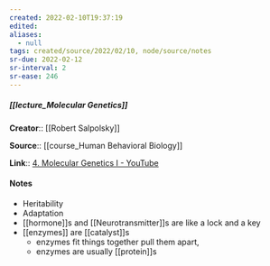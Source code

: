 ```yaml
---
created: 2022-02-10T19:37:19 
edited: 
aliases:
  - null
tags: created/source/2022/02/10, node/source/notes
sr-due: 2022-02-12
sr-interval: 2
sr-ease: 246
---
```


##### [[lecture_Molecular Genetics]]
**Creator**:: [[Robert Salpolsky]]
 
**Source**:: [[course_Human Behavioral Biology]]

**Link**:: [4. Molecular Genetics I - YouTube](https://www.youtube.com/watch?v=_dRXA1_e30o&list=PL848F2368C90DDC3D&index=4)

#### Notes
- Heritability
- Adaptation
- [[hormone]]s and [[Neurotransmitter]]s are like a lock and a key
- [[enzymes]] are [[catalyst]]s 
	- enzymes fit things together pull them apart,
	- enzymes are usually [[protein]]s